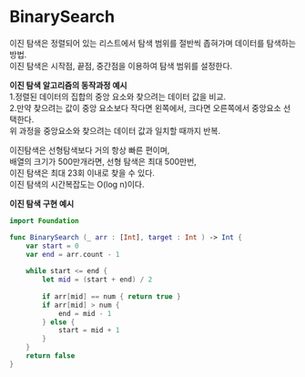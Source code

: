 # BinarySearch
  
이진 탐색은 정렬되어 있는 리스트에서 탐색 범위를 절반씩 좁혀가며 데이터를 탐색하는 방법.  
이진 탐색은 시작점, 끝점, 중간점을 이용하여 탐색 범위를 설정한다.  
  
**이진 탐색 알고리즘의 동작과정 예시**  
1.정렬된 데이터의 집합의 중앙 요소와 찾으려는 데이터 값을 비교.  
2.만약 찾으려는 값이 중앙 요소보다 작다면 왼쪽에서, 크다면 오른쪽에서 중앙요소 선택한다.  
위 과정을 중앙요소와 찾으려는 데이터 값과 일치할 때까지 반복.  
  
이진탐색은 선형탐색보다 거의 항상 빠른 편이며,  
배열의 크기가 500만개라면, 선형 탐색은 최대 500만번,  
이진 탐색은 최대 23회 이내로 찾을 수 있다.  
이진 탐색의 시간복잡도는 O(log n)이다.  
  
**이진 탐색 구현 예시**  
``` swift
import Foundation

func BinarySearch (_ arr : [Int], target : Int ) -> Int {
    var start = 0
    var end = arr.count - 1
    
    while start <= end {
        let mid = (start + end) / 2
        
        if arr[mid] == num { return true }
        if arr[mid] > num {
            end = mid - 1
        } else {
            start = mid + 1
        }
    }
    return false
}
```
